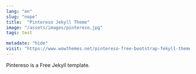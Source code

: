 ```yaml
---
lang: "en"
slug: "nope"
title:  "Pintereso Jekyll Theme"
image: "/assets/images/pintereso.jpg"
tags: test

metadate: "hide"
visit: "https://www.wowthemes.net/pintereso-free-bootstrap-fekyll-theme/"
---
```

Pintereso is a Free Jekyll template.
